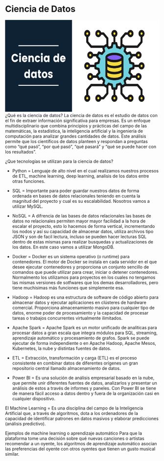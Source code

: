 # Ciencia de Datos
<img src = 'https://github.com/FabianRueda28/Ciencia-de-Datos/blob/main/src/que-es-la-ciencia-de-datos.png' height = 300 >
¿Qué es la ciencia de datos?
La ciencia de datos es el estudio de datos con el fin de extraer información significativa para empresas. Es un enfoque multidisciplinario que combina principios y prácticas del campo de las matemáticas, la estadística, la inteligencia artificial y la ingeniería de computación para analizar grandes cantidades de datos. Este análisis permite que los científicos de datos planteen y respondan a preguntas como “qué pasó”, “por qué pasó”, “qué pasará” y “qué se puede hacer con los resultados”.

¿Que tecnologías se utilizan para la ciencia de datos? 

- Python = Lenguaje de alto nivel en el cual realizamos nuestros procesos de ETL, machine learning, deep learning, analisis de los datos entre otras funciones.

- SQL = Importante para poder guardar nuestros datos de forma ordenada en bases de datos relacionales teniendo en cuenta la magnitud del proyecto y cual es su escalabilidad. Nosotros vamos a utilizar MySQL.

- NoSQL = A difrencia de las bases de datos relacionales las bases de datos no relacionales permiten mayor mayor facilidad a la hora de escalar el proyecto, esto lo hacemos de forma vertical, incrementando los nodos y así su capacidad de almacenar datos, utiliza archivos tipo JSON y son de facil lectura, incluso se pueden hacer lecturas SQL dentro de estas mismas para realizar busquedas y actualizaciones de los datos.
En este caso vamos a utilizar MongoDB.

- Docker = Docker es un sistema operativo (o runtime) para contenedores. El motor de Docker se instala en cada servidor en el que desee ejecutar contenedores y proporciona un conjunto sencillo de comandos que puede utilizar para crear, iniciar o detener contenedores. Normalmento los utilizamos para proyectos en los cuales no tengamos las mismas versiones de sotfwares que los demas desarrolladores, pero tiene muchisimas más funciones que simplemente esa. 

- Hadoop = Hadoop es una estructura de software de código abierto para almacenar datos y ejecutar aplicaciones en clústeres de hardware comercial. Proporciona almacenamiento masivo para cualquier tipo de datos, enorme poder de procesamiento y la capacidad de procesar tareas o trabajos concurrentes virtualmente ilimitados. 

- Apache Spark = Apache Spark es un motor unificado de analíticas para procesar datos a gran escala que integra módulos para SQL, streaming, aprendizaje automático y procesamiento de grafos. Spark se puede ejecutar de forma independiente o en Apache Hadoop, Apache Mesos, Kubernetes, la nube y distintas fuentes de datos.

- ETL = Extracción, transformación y carga (ETL) es el proceso consistente en combinar datos de diferentes orígenes un gran repositorio central llamado almacenamiento de datos.

- Power BI = Es una solución de análisis empresarial basado en la nube, que permite unir diferentes fuentes de datos, analizarlos y presentar un análisis de estos a través de informes y paneles. Con Power BI se tiene de manera fácil acceso a datos dentro y fuera de la organización casi en cualquier dispositivo.

El Machine Learning = Es una disciplina del campo de la Inteligencia Artificial que, a través de algoritmos, dota a los ordenadores de la capacidad de identificar patrones en datos masivos y elaborar predicciones (análisis predictivo).

Ejemplos de machine learning o aprendizaje automático
Para que la plataforma tome una decisión sobre qué nuevas canciones o artistas recomendar a un oyente, los algoritmos de aprendizaje automático asocian las preferencias del oyente con otros oyentes que tienen un gusto musical similar.

